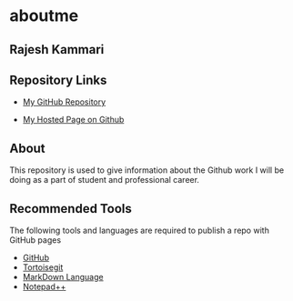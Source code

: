 # aboutme

## Rajesh Kammari
## Repository Links

- [My GitHub Repository](https://github.com/rajeshoo7 "opens my github profile")

- [My Hosted Page on Github](https://rajeshoo7.github.io/aboutme/ "opens the hosted page on github")

## About

This repository is used to give information about the Github work I will be doing as a part of student and professional career.

## Recommended Tools

The following tools and languages are required to publish a repo with GitHub pages

- [GitHub](https://desktop.github.com/ "Opens the GitHub Software download")
- [Tortoisegit](https://tortoisegit.org/ "Opens Tortoisegit Software Webpage")
- [MarkDown Language](https://www.markdownguide.org/ "Opens the Markdown Guide Page")
- [Notepad++](https://notepad-plus-plus.org/download/v7.6.2.html "Opens the Notepad Software page to dowload")

